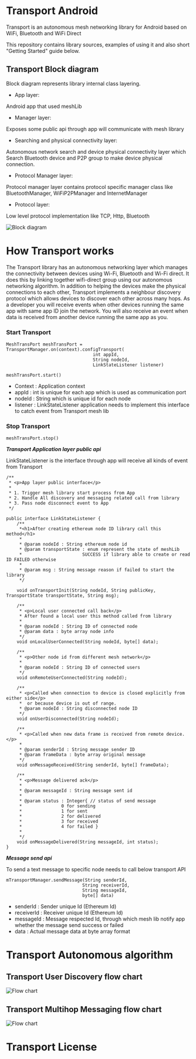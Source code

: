 # Transport Android

Transport is an autonomous mesh networking library for Android based on WiFi, Bluetooth and WiFi Direct

This repository contains library sources, examples of using it and also short "Getting Started" guide below.

## Transport Block diagram

Block diagram represents library internal class layering. 

- App layer:

Android app that used meshLib

- Manager layer: 

Exposes some public api through app will communicate with mesh library 
- Searching and physical connectivity layer: 

Autonomous network search and device physical connectivity layer which Search Bluetooth device and P2P group to 
make device physical connection.

- Protocol Manager layer:

Protocol manager layer contains protocol specific manager class like BluetoothManager, WiFiP2PManager and InternetManager

- Protocol layer:

Low level protocol implementation like TCP, Http, Bluetooth 

![Block diagram](image/mesh_lib_block_diagram.jpg)

# How Transport works

The Transport library has an autonomous networking layer which manages the connectivity between devices using Wi-Fi, Bluetooth and Wi-Fi direct. It does this by linking together wifi-direct group using our autonomous 
networking algorithm. In addition to helping the devices make the physical connections to each other, Transport implements a neighbour discovery protocol which allows devices to discover each other across many 
hops. As a developer you will receive events when other devices running the same app with same app ID join the network. You will also receive an event when data is received from another device running the same app as you.


### Start Transport

```
MeshTransPort meshTransPort = TransportManager.on(context).configTransport(
                                 int appId,
                                 String nodeId,
                                 LinkStateListener listener)
                                 
meshTransPort.start()
```
- Context : Application context
- appId   : int is unique for each app which is used as communication port
- nodeId  : String which is unique id for each node
- listener : LinkStateListener application needs to implement this interface to catch event from Transport mesh lib

### Stop Transport

``` 
meshTransPort.stop()
```

***Transport Application layer public api***

LinkStateListener is the interface through app will receive all kinds of event from Transport

```
/**
 * <p>App layer public interface</p>
 *
 * 1. Trigger mesh library start process from App
 * 2. Handle All discovery and messaging related call from library
 * 3. Pass node disconnect event to App
 */

public interface LinkStateListener {
    /**
     *<h1>After creating ethereum node ID library call this method</h1>
     *
     * @param nodeId : String ethereum node id
     * @param transportState : enum represent the state of meshLib
     *                       SUCCESS if library able to create or read  ID FAILED otherwise
     *
     * @param msg : String message reason if failed to start the library
     */

    void onTransportInit(String nodeId, String publicKey, TransportState transportState, String msg);

    /**
     * <p>Local user connected call back</p>
     * After found a local user this method called from library
     *
     * @param nodeId : String ID of connected node
     * @param data : byte array node info
     */
    void onLocalUserConnected(String nodeId, byte[] data);

    /**
     * <p>Other node id from different mesh network</p>
     *
     * @param nodeId : String ID of connected users
     */
    void onRemoteUserConnected(String nodeId);

    /**
     * <p>Called when connection to device is closed explicitly from either side</p>
     *  or because device is out of range.
     * @param nodeId : String disconnected node ID
     */
    void onUserDisconnected(String nodeId);

    /**
     * <p>Called when new data frame is received from remote device.</p>
     *
     * @param senderId : String message sender ID
     * @param frameData : byte array original message
     */
    void onMessageReceived(String senderId, byte[] frameData);

    /**
     * <p>Message delivered ack</p>
     *
     * @param messageId : String message sent id
     *
     * @param status : Integer{ // status of send message
     *               0 for sending
     *               1 for sent
     *               2 for delivered
     *               3 for received
     *               4 for failed }
     *
     */
    void onMessageDelivered(String messageId, int status);
}

```
***Message send api***

To send a text message to specific node needs to call below transport API

```
mTransportManager.sendMessage(String senderId,
                             String receiverId, 
                             String messageId,
                             byte[] data)
```
- senderId   : Sender unique Id (Ethereum Id)
- receiverId : Receiver unique Id (Ethereum Id)
- messageId  : Message respected Id, through which mesh lib notify app whether the message send success or failed
- data       : Actual message data at byte array format

# Transport Autonomous algorithm

## Transport User Discovery flow chart

![Flow chart](image/mesh_rnd_flow_chart-User_discovery.jpg)

## Transport Multihop Messaging flow chart 

![Flow chart](image/mesh_rnd_flow_chart-Multihop_messaging.jpg)


# Transport License

